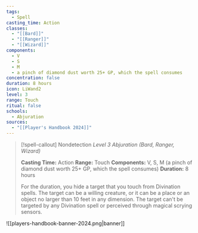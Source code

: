 ```yaml
---
tags:
  - Spell
casting_time: Action
classes:
  - "[[Bard]]"
  - "[[Ranger]]"
  - "[[Wizard]]"
components:
  - V
  - S
  - M
  - a pinch of diamond dust worth 25+ GP, which the spell consumes
concentration: false
duration: 8 hours
icon: LiWand2
level: 3
range: Touch
ritual: false
schools:
  - Abjuration
sources: 
  - "[[Player's Handbook 2024]]"
---
```

>[!spell-callout] Nondetection
>_Level 3 Abjuration (Bard, Ranger, Wizard)_
>
>**Casting Time:** Action
>**Range:** Touch
>**Components:** V, S, M (a pinch of diamond dust worth 25+ GP, which the spell consumes)
>**Duration:** 8 hours
>
>For the duration, you hide a target that you touch from Divination spells. The target can be a willing creature, or it can be a place or an object no larger than 10 feet in any dimension. The target can't be targeted by any Divination spell or perceived through magical scrying sensors.


![[players-handbook-banner-2024.png|banner]]